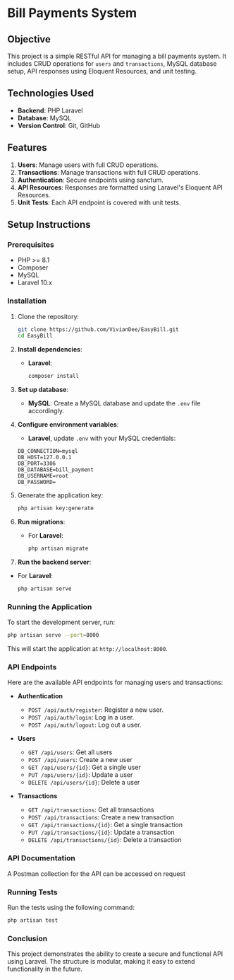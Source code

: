 # Bill Payments System

## Objective

This project is a simple RESTful API for managing a bill payments system. It includes CRUD operations for `users` and `transactions`, MySQL database setup, API responses using Eloquent Resources, and unit testing.

## Technologies Used

- **Backend**: PHP Laravel
- **Database**: MySQL
- **Version Control**: Git, GitHub

## Features

1. **Users**: Manage users with full CRUD operations.
2. **Transactions**: Manage transactions with full CRUD operations.
3. **Authentication**: Secure endpoints using sanctum.
4. **API Resources**: Responses are formatted using Laravel's Eloquent API Resources.
5. **Unit Tests**: Each API endpoint is covered with unit tests.

## Setup Instructions

### Prerequisites

- PHP >= 8.1
- Composer
- MySQL
- Laravel 10.x

### Installation

1. Clone the repository:
   ```bash
   git clone https://github.com/VivianDee/EasyBill.git
   cd EasyBill
   ```

2. **Install dependencies**:
   - **Laravel**:
     ```bash
     composer install
     ```

3. **Set up database**:
   - **MySQL**: Create a MySQL database and update the `.env` file accordingly.

4. **Configure environment variables**:
    - **Laravel**, update `.env` with your MySQL credentials:
     ```env
     DB_CONNECTION=mysql
     DB_HOST=127.0.0.1
     DB_PORT=3306
     DB_DATABASE=bill_payment
     DB_USERNAME=root
     DB_PASSWORD=
     ```

5. Generate the application key:
   ```bash
   php artisan key:generate
   ```

6. **Run migrations**:
   - For **Laravel**:
     ```bash
     php artisan migrate
     ```

7. **Run the backend server**:
- For **Laravel**:
     ```bash
     php artisan serve
     ```

### Running the Application

To start the development server, run:
```bash
php artisan serve --port=8000
```
This will start the application at `http://localhost:8000`.

### API Endpoints

Here are the available API endpoints for managing users and transactions:

- **Authentication**
  - `POST /api/auth/register`: Register a new user.
  - `POST /api/auth/login`: Log in a user.
  - `POST /api/auth/logout`: Log out a user.

- **Users**
  - `GET /api/users`: Get all users
  - `POST /api/users`: Create a new user
  - `GET /api/users/{id}`: Get a single user
  - `PUT /api/users/{id}`: Update a user
  - `DELETE /api/users/{id}`: Delete a user

- **Transactions**
  - `GET /api/transactions`: Get all transactions
  - `POST /api/transactions`: Create a new transaction
  - `GET /api/transactions/{id}`: Get a single transaction
  - `PUT /api/transactions/{id}`: Update a transaction
  - `DELETE /api/transactions/{id}`: Delete a transaction

### API Documentation

A Postman collection for the API can be accessed on request

### Running Tests

Run the tests using the following command:
```bash
php artisan test
```

### Conclusion

This project demonstrates the ability to create a secure and functional API using Laravel. The structure is modular, making it easy to extend functionality in the future.